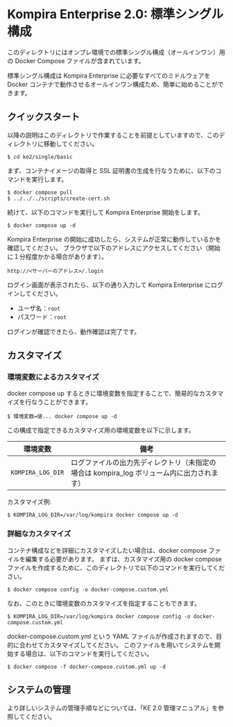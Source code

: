 # Kompira Enterprise 2.0: 標準シングル構成

このディレクトリにはオンプレ環境での標準シングル構成（オールインワン）用の Docker Compose ファイルが含まれています。

標準シングル構成は Kompira Enterprise に必要なすべてのミドルウェアを Docker コンテナで動作させるオールインワン構成ため、簡単に始めることができます。

## クイックスタート

以降の説明はこのディレクトリで作業することを前提としていますので、このディレクトリに移動してください。

    $ cd ke2/single/basic

まず、コンテナイメージの取得と SSL 証明書の生成を行なうために、以下のコマンドを実行します。

    $ docker compose pull
    $ ../../../scripts/create-cert.sh

続けて、以下のコマンドを実行して Kompira Enterprise 開始をします。

    $ docker compose up -d

Kompira Enterprise の開始に成功したら、システムが正常に動作しているかを確認してください。
ブラウザで以下のアドレスにアクセスしてください（開始に１分程度かかる場合があります）。

    http://<サーバーのアドレス>/.login

ログイン画面が表示されたら、以下の通り入力して Kompira Enterprise にログインしてください。

- ユーザ名：`root`
- パスワード：`root`

ログインが確認できたら、動作確認は完了です。

## カスタマイズ
### 環境変数によるカスタマイズ

docker compose up するときに環境変数を指定することで、簡易的なカスタマイズを行なうことができます。

    $ 環境変数=値... docker compose up -d

この構成で指定できるカスタマイズ用の環境変数を以下に示します。

| 環境変数           | 備考                                                                                        |
| ------------------ | ------------------------------------------------------------------------------------------- |
| `KOMPIRA_LOG_DIR`  | ログファイルの出力先ディレクトリ（未指定の場合は kompira_log ボリューム内に出力されます）   |

カスタマイズ例: 

    $ KOMPIRA_LOG_DIR=/var/log/kompira docker compose up -d

### 詳細なカスタマイズ

コンテナ構成などを詳細にカスタマイズしたい場合は、docker compose ファイルを編集する必要があります。
まずは、カスタマイズ用の docker compose ファイルを作成するために、このディレクトリで以下のコマンドを実行してください。

    $ docker compose config -o docker-compose.custom.yml

なお、このときに環境変数のカスタマイズを指定することもできます。

    $ KOMPIRA_LOG_DIR=/var/log/kompira docker compose config -o docker-compose.custom.yml

docker-compose.custom.yml という YAML ファイルが作成されますので、目的に合わせてカスタマイズしてください。
このファイルを用いてシステムを開始する場合は、以下のコマンドを実行してください。

    $ docker compose -f docker-compose.custom.yml up -d

## システムの管理

より詳しいシステムの管理手順などについては、「KE 2.0 管理マニュアル」を参照してください。
